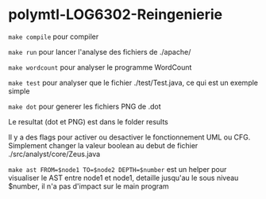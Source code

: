 # polymtl-LOG6302-Reingenierie

`make compile` pour compiler

`make run` pour lancer l'analyse des fichiers de ./apache/

`make wordcount` pour analyser le programme WordCount

`make test` pour analyser que le fichier ./test/Test.java, ce qui est un exemple simple

`make dot` pour generer les fichiers PNG de .dot

Le resultat (dot et PNG) est dans le folder results

Il y a des flags pour activer ou desactiver le fonctionnement UML ou CFG. Simplement changer la valeur boolean au debut de fichier ./src/analyst/core/Zeus.java

`make ast FROM=$node1 TO=$node2 DEPTH=$number` est un helper pour visualiser le AST entre node1 et node1, detaille jusqu'au le sous niveau $number, il n'a pas d'impact sur le main program